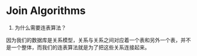 # Join Algorithms

1. 为什么需要连表算法？

因为我们的数据库是关系模型，关系与关系之间对应着一个表和另外一个表，并不是一个整体，而我们的连表算法就是为了把这些关系连接起来。

